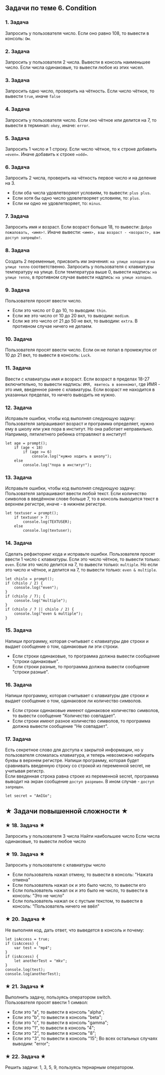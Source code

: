 ## Задачи по теме 6. Condition ##

### 1. Задача
Запросить у пользователя число.
Если оно равно 108, то вывести в консоль: `Ом`.

### 2. Задача
Запросить у пользователя 2 числа.
Вывести в консоль наименьшее число.
Если числа одинаковые, то вывести любое из этих чисел.

### 3. Задача
Запросить одно число, проверить на чётность. Если число чётное, то вывести ```true```, иначе ```false```

### 4. Задача
Запросить у пользователя число. Если оно чётное или делится на 7, то вывести в терминал: `okey`,
иначе: `error`.

### 5. Задача
Запросить 1 число и 1 строку. Если число чётное, то к строке добавить `=even=`. Иначе добавить к строке `=odd=`.

### 6. Задача
Запросить 2 числа, проверить на чётность первое число и на деление на 3.
- Если оба числа удовлетворяют условиям, то вывести: `plus plus`.
- Если хотя бы одно число удовлетворяет условиям, то: `plus`.
- Если ни одно не удовлетворяет, то: `minus`.

### 7. Задача
Запросить имя и возраст. Если возраст больше 18, то вывести: `Добро пожаловать, <имя>!`.
Иначе вывести: `<имя>, ваш возраст - <возраст>, вам доступ запрещён!`.

### 8. Задача
Создать 2 переменные, присвоить им значения:
`на улице холодно` и `на улице тепло` соответственно.
Запросить у пользователя с клавиатуры температуру на улице. 
Если температура выше 0, вывести надпись: `на улице тепло`, 
в противном случае вывести надпись: `на улице холодно`.

### 9. Задача
Пользователя просят ввести число.
- Если это число от 0 до 10, то выводим: `thin`.
- Если же это число от 10 до 20 вкл, то выводим: `medium`.
- Если же это число от 21 до 50 не вкл, то выводим: `extra`.
В противном случае ничего не делаем.

### 10. Задача
Пользователя просят ввести число.
Если он не попал в промежуток от 10 до 21 вкл, то вывести в консоль: `Luck`.

### 11. Задача
Ввести с клавиатуры имя и возраст. Если возраст в пределах 18-27 включительно, то вывести надпись: 
`ИМЯ, явитесь в военкомат`, где ИМЯ - это имя, введенное ранее с клавиатуры.
Если возраст не находится в указанных пределах, то ничего выводить не нужно.

### 12. Задача
Исправьте ошибки, чтобы код выполнял следующую задачу:
Пользователя запрашивают возраст и программа определяет, нужно ему в школу или уже пора в институт. 
Но она работает неправильно. Например, пятилетнего ребенка отправляют в институт! 

```
let age = prompt();
	if (age < 18)
		if (age >= 6)
			console.log("нужно ходить в школу");
	else
		console.log("пора в институт");
```

### 13. Задача
Исправьте ошибки, чтобы код выполнял следующую задачу:
Пользователя запрашивают ввести любой текст. 
Если количество символов в введённом слове больше 7, то в консоль выводится текст в верхнем регистре, иначе - в нижнем регистре.

```
let textuser = prompt();
	if textuser > 7:
		console.log(TEXTUSER);
	else
		console.log(textuser);
```


### 14. Задача
Сделать рефакторинг кода и исправьте ошибки.
Пользователя просят ввести 1 число с клавиатуры.
Если это число чётное, то вывести только: `even`.
Если это число делится на 7, то вывести только: `multiple`.
Но если это число и чётное, и делится на 7, то вывести только: `even & multiple`.

```
let chislo = prompt();
if (chislo / 2) {
	console.log("even");
}
if (chislo / 7); {
	console.log("multiple");
}
if (chislo / 7 || chislo / 2) {
	console.log("even & multiple");
}
```

### 15. Задача
Напиши программу, которая считывает с клавиатуры две строки и выдает сообщение о том, одинаковые ли эти строки.
- Если строки одинаковые, то программа должна вывести сообщение "строки одинаковые".
- Если строки разные, то программа должна вывести сообщение "строки разные".

### 16. Задача
Напиши программу, которая считывает с клавиатуры две строки и выдает сообщение о том, одинаковое ли количество символов.
- Если строки одинаковые имееют одинаковое количество символов, то вывести сообщение "Количество совпадает".
- Если строки имеют разное количество символов, то программа должна вывести сообщение "Не совпадает".


### 17. Задача
Есть секретное слово для доступа к закрытой информации, но у пользователя сломалась клавиатура, и теперь невозможно набирать буквы в верхнем регистре. Напиши программу, которая будет сравнивать введенную строку со строкой из переменной secret, не учитывая регистр. <br>
Если введенная строка равна строке из переменной secret, программа выводит на экран сообщение `доступ разрешен`. В ином случае - `доступ запрещен`.

```
let secret = "AmIGo";
```


## ★ Задачи повышенной сложности ★ ##

### ★ 18. Задача ★
Запросить у пользователя 3 числа
Найти наибольшее число
Если числа одинаковые, то вывести любое число

### ★ 19. Задача ★
Запросить у пользователя с клавиатуры число
- Если пользователь нажал отмену, то вывести в консоль: "Нажата отмена"
- Если пользователь нажал ок и это было число, то вывести его
- Если пользователь нажал ок и это было не число, то вывести в консоль: "Это не число"
- Если пользователь нажал ок с пустым текстом, то вывести в консоль: "Пользователь ничего не ввёл"

### ★ 20. Задача ★
Не выполняя код, дать ответ, что выведется в консоль и почему:

```
let isAccess = true;
if (isAccess) {
	var test = "mp4";
}
if (isAccess) {
	let anotherTest = "mkv";
}
console.log(test);
console.log(anotherTest);

```

### ★ 21. Задача ★
Выполнить задачу, пользуясь оператором switch. <br>
Пользователя просят ввести 1 символ:
- Если это "a", то вывести в консоль "alpha";
- Если это "b", то вывести в консоль "beta";
- Если это "c", то вывести в консоль "gamma";
- Если это "1", то вывести в консоль "4";
- Если это "2", то вывести в консоль "8";
- Если это "3", то вывести в консоль "15";
Во всех остальных случаях выводим: "error";

### ★ 22. Задача ★
Решить задачи: 1, 3, 5, 9, пользуясь тернарным оператором.
